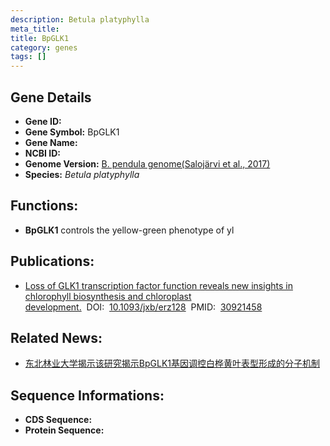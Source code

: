 ```yaml
---
description: Betula platyphylla
meta_title:
title: BpGLK1
category: genes
tags: []
---
```


## Gene Details
- **Gene ID:**	[]()
- **Gene Symbol:** BpGLK1
- **Gene Name:** 
- **NCBI ID:** [](https://www.ncbi.nlm.nih.gov/gene/?term=)
- **Genome Version:** [B. pendula genome(Salojärvi et al., 2017)]()
- **Species:** *Betula platyphylla*

## Functions:
   - **BpGLK1** controls the yellow-green phenotype of yl

## Publications:
   - [Loss of GLK1 transcription factor function reveals new insights in chlorophyll biosynthesis and chloroplast development.]( https://academic.oup.com/jxb/article/70/12/3125/5421711)&nbsp;&nbsp;DOI:&nbsp;&nbsp;[10.1093/jxb/erz128](https://academic.oup.com/jxb/article/70/12/3125/5421711)&nbsp;&nbsp;PMID:&nbsp;&nbsp;[30921458](https://pubmed.ncbi.nlm.nih.gov/30921458/)

## Related News:
   - [东北林业大学揭示该研究揭示BpGLK1基因调控白桦黄叶表型形成的分子机制](https://mp.weixin.qq.com/s?__biz=Mzg3MDEwNDEyMg==&mid=2247484295&idx=3&sn=9c863b328b4a273f6c6c6d8c2540108b&chksm=ce93aed2f9e427c44d8c554af1f0c07ceef104871f61afb676f605311255050b81bd2d83d4ce&scene=27#wechat_redirect)

## Sequence Informations:
- **CDS Sequence:**
- **Protein Sequence:**
